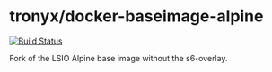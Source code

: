 # tronyx/docker-baseimage-alpine

[![Build Status](https://travis-ci.org/christronyxyocum/docker-baseimage-alpine.svg?branch=master)](https://travis-ci.org/christronyxyocum/docker-baseimage-alpine)

Fork of the LSIO Alpine base image without the s6-overlay.
